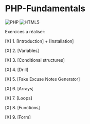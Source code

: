 # PHP-Fundamentals
![PHP](https://img.shields.io/badge/php-%23777BB4.svg?style=for-the-badge&logo=php&logoColor=white) ![HTML5](https://img.shields.io/badge/html5-%23E34F26.svg?style=for-the-badge&logo=html5&logoColor=white)


Exercices a réaliser:

[X] 1. [Introduction] + [Installation]

[X] 2. [Variables]

[X] 3. [Conditional structures]

[X] 4. [Drill]

[X] 5. [Fake Excuse Notes Generator]

[X] 6. [Arrays]

[X] 7. [Loops]

[X] 8. [Functions]

[X] 9. [Form]
